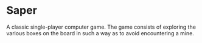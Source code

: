 # Saper
A classic single-player computer game. The game consists of exploring the various boxes on the board in such a way as to avoid encountering a mine.
